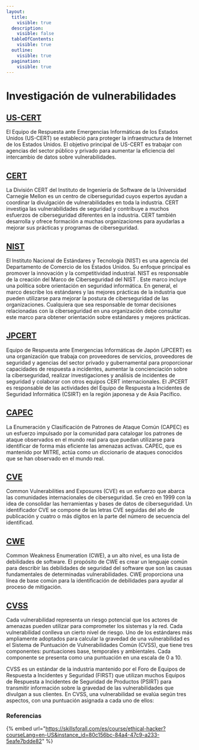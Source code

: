 ```yaml
---
layout:
  title:
    visible: true
  description:
    visible: false
  tableOfContents:
    visible: true
  outline:
    visible: true
  pagination:
    visible: true
---
```


# Investigación de vulnerabilidades

## [US-CERT](https://www.cisa.gov/)

El Equipo de Respuesta ante Emergencias Informáticas de los Estados Unidos (US-CERT) se estableció para proteger la infraestructura de Internet de los Estados Unidos. El objetivo principal de US-CERT es trabajar con agencias del sector público y privado para aumentar la eficiencia del intercambio de datos sobre vulnerabilidades.

## [CERT](https://cert.org)

La División CERT del Instituto de Ingeniería de Software de la Universidad Carnegie Mellon es un centro de ciberseguridad cuyos expertos ayudan a coordinar la divulgación de vulnerabilidades en toda la industria. CERT investiga las vulnerabilidades de seguridad y contribuye a muchos esfuerzos de ciberseguridad diferentes en la industria. CERT también desarrolla y ofrece formación a muchas organizaciones para ayudarlas a mejorar sus prácticas y programas de ciberseguridad.

## [NIST](https://www.nist.gov/cyberframework)

El Instituto Nacional de Estándares y Tecnología (NIST) es una agencia del Departamento de Comercio de los Estados Unidos. Su enfoque principal es promover la innovación y la competitividad industrial. NIST es responsable de la creación del Marco de Ciberseguridad del NIST . Este marco incluye una política sobre orientación en seguridad informática. En general, el marco describe los estándares y las mejores prácticas de la industria que pueden utilizarse para mejorar la postura de ciberseguridad de las organizaciones. Cualquiera que sea responsable de tomar decisiones relacionadas con la ciberseguridad en una organización debe consultar este marco para obtener orientación sobre estándares y mejores prácticas.

## [JPCERT](https://www.jpcert.or.jp/english/)

Equipo de Respuesta ante Emergencias Informáticas de Japón (JPCERT) es una organización que trabaja con proveedores de servicios, proveedores de seguridad y agencias del sector privado y gubernamental para proporcionar capacidades de respuesta a incidentes, aumentar la concienciación sobre la ciberseguridad, realizar investigaciones y análisis de incidentes de seguridad y colaborar con otros equipos CERT internacionales. El JPCERT es responsable de las actividades del Equipo de Respuesta a Incidentes de Seguridad Informática (CSIRT) en la región japonesa y de Asia Pacífico.

## [CAPEC](https://www.google.com/url?sa=t\&rct=j\&q=\&esrc=s\&source=web\&cd=\&ved=2ahUKEwiMkeSlypmCAxX2l5UCHbW\_BJoQFnoECAcQAQ\&url=https%3A%2F%2Fcapec.mitre.org%2F\&usg=AOvVaw0PFSqsuGB3azYfwgA-Ozeq\&opi=89978449)

La Enumeración y Clasificación de Patrones de Ataque Común (CAPEC) es un esfuerzo impulsado por la comunidad para catalogar los patrones de ataque observados en el mundo real para que puedan utilizarse para identificar de forma más eficiente las amenazas activas. CAPEC, que es mantenido por MITRE, actúa como un diccionario de ataques conocidos que se han observado en el mundo real.

## [CVE](https://cve.mitre.org/)

Common Vulnerabilities and Exposures (CVE) es un esfuerzo que abarca las comunidades internacionales de ciberseguridad. Se creó en 1999 con la idea de consolidar las herramientas y bases de datos de ciberseguridad. Un identificador CVE se compone de las letras CVE seguidas del año de publicación y cuatro o más dígitos en la parte del número de secuencia del identificad.

## [CWE](https://cwe.mitre.org/)

Common Weakness Enumeration (CWE), a un alto nivel, es una lista de debilidades de software. El propósito de CWE es crear un lenguaje común para describir las debilidades de seguridad del software que son las causas fundamentales de determinadas vulnerabilidades. CWE proporciona una línea de base común para la identificación de debilidades para ayudar al proceso de mitigación.

## [CVSS](https://www.first.org/cvss/)

Cada vulnerabilidad representa un riesgo potencial que los actores de amenazas pueden utilizar para comprometer los sistemas y la red. Cada vulnerabilidad conlleva un cierto nivel de riesgo. Uno de los estándares más ampliamente adoptados para calcular la gravedad de una vulnerabilidad es el Sistema de Puntuación de Vulnerabilidades Común (CVSS), que tiene tres componentes: puntuaciones base, temporales y ambientales. Cada componente se presenta como una puntuación en una escala de 0 a 10.

CVSS es un estándar de la industria mantenido por el Foro de Equipos de Respuesta a Incidentes y Seguridad (FIRST) que utilizan muchos Equipos de Respuesta a Incidentes de Seguridad de Productos (PSIRT) para transmitir información sobre la gravedad de las vulnerabilidades que divulgan a sus clientes. En CVSS, una vulnerabilidad se evalúa según tres aspectos, con una puntuación asignada a cada uno de ellos:

### Referencias

{% embed url="https://skillsforall.com/es/course/ethical-hacker?courseLang=en-US&instance_id=80c156bc-84a4-47c9-a233-5eafe7bdde82" %}
